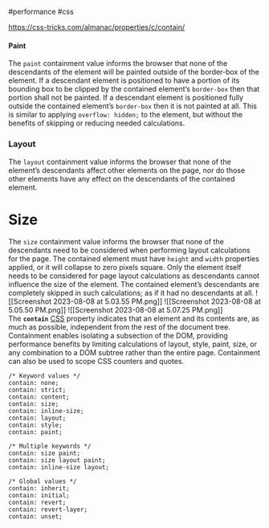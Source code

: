 #performance #css

https://css-tricks.com/almanac/properties/c/contain/
#### Paint

The `paint` containment value informs the browser that none of the descendants of the element will be painted outside of the border-box of the element. If a descendant element is positioned to have a portion of its bounding box to be clipped by the contained element’s `border-box` then that portion shall not be painted. If a descendant element is positioned fully outside the contained element’s `border-box` then it is not painted at all. This is similar to applying `overflow: hidden;` to the element, but without the benefits of skipping or reducing needed calculations.

### Layout
The `layout` containment value informs the browser that none of the element’s descendants affect other elements on the page, nor do those other elements have any effect on the descendants of the contained element.

# Size
The `size` containment value informs the browser that none of the descendants need to be considered when performing layout calculations for the page. The contained element must have `height` and `width` properties applied, or it will collapse to zero pixels square. Only the element itself needs to be considered for page layout calculations as descendants cannot influence the size of the element. The contained element’s descendants are completely skipped in such calculations; as if it had no descendants at all.
![[Screenshot 2023-08-08 at 5.03.55 PM.png]]
![[Screenshot 2023-08-08 at 5.05.50 PM.png]]
![[Screenshot 2023-08-08 at 5.07.25 PM.png]]
The **`contain`** [CSS](https://developer.mozilla.org/en-US/docs/Web/CSS) property indicates that an element and its contents are, as much as possible, independent from the rest of the document tree. Containment enables isolating a subsection of the DOM, providing performance benefits by limiting calculations of layout, style, paint, size, or any combination to a DOM subtree rather than the entire page. Containment can also be used to scope CSS counters and quotes.

```
/* Keyword values */
contain: none;
contain: strict;
contain: content;
contain: size;
contain: inline-size;
contain: layout;
contain: style;
contain: paint;

/* Multiple keywords */
contain: size paint;
contain: size layout paint;
contain: inline-size layout;

/* Global values */
contain: inherit;
contain: initial;
contain: revert;
contain: revert-layer;
contain: unset;
```